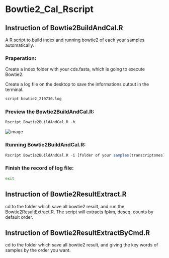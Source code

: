 # Bowtie2_Cal_Rscript
## Instruction of Bowtie2BuildAndCal.R
A R script to build index and running bowtie2 of each your samples automatically.
### Praperation:
Create a index folder with your cds.fasta, which is going to execute Bowtie2.

Create a log file on the desktop to save the informations output in the terminal.
```bash
script bowtie2_210730.log
```
### Preview the Bowtie2BuildAndCal.R:
```R
Rscript Bowtie2BuildAndCal.R -h
```
![image](https://github.com/Hsin-Ping/Bowtie2_Cal_Rscript/blob/master/)

### Running Bowtie2BuildAndCal.R:
```R
Rscript Bowtie2BuildAndCal.R -i [folder of your samples(transcriptomes] -o [create a folder to save results of each samples.]
```
### Finish the record of log file:
```bash
exit
```

## Instruction of Bowtie2ResultExtract.R 
cd to the folder which save all bowtie2 result, and run the Bowtie2ResultExtract.R. The script will extracts fpkm, deseq, counts by default order.
## Instruction of Bowtie2ResultExtractByCmd.R
cd to the folder which save all bowtie2 result, and giving the key words of samples by the order you want.
